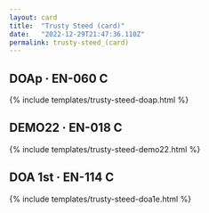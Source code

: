```yaml
---
layout: card
title:  "Trusty Steed (card)"
date:   "2022-12-29T21:47:36.110Z"
permalink: trusty-steed_(card)
---
```


## DOAp &middot; EN-060 C

{% include templates/trusty-steed-doap.html %}


## DEMO22 &middot; EN-018 C

{% include templates/trusty-steed-demo22.html %}


## DOA 1st &middot; EN-114 C

{% include templates/trusty-steed-doa1e.html %}
